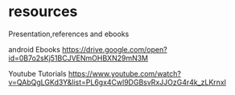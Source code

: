 # resources
Presentation,references and ebooks

android Ebooks https://drive.google.com/open?id=0B7o2sKj51BCJVENmOHBXN29mN3M

Youtube Tutorials https://www.youtube.com/watch?v=QAbQgLGKd3Y&list=PL6gx4Cwl9DGBsvRxJJOzG4r4k_zLKrnxl
